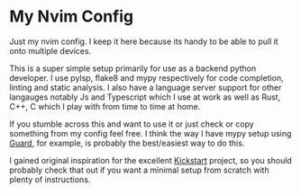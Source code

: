 # My Nvim Config

Just my nvim config. I keep it here because its handy to be able to pull it onto multiple devices.

This is a super simple setup primarily for use as a backend python developer. I use pylsp, flake8 and mypy respectively for code completion, linting and static analysis. I also have a language server support for other langauges notably Js and Typescript which I use at work as well as Rust, C++, C which I play with from time to time at home.

If you stumble across this and want to use it or just check or copy something from my config feel free. I think the way I have mypy setup using [Guard](https://github.com/nvimdev/guard.nvim), for example, is probably the best/easiest way to do this.

I gained original inspiration for the excellent [Kickstart](https://github.com/nvim-lua/kickstart.nvim) project, so you should probably check that out if you want a minimal setup from scratch with plenty of instructions.

